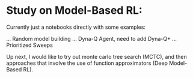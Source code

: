 # Study on Model-Based RL:

Currently just a notebooks directly with some examples:

... Random model building
... Dyna-Q Agent, need to add Dyna-Q+ 
... Prioritized Sweeps

Up next, I would like to try out monte carlo tree search (MCTC), and then approaches that
involve the use of function approximators (Deep Model-Based RL).

